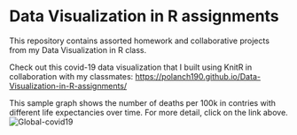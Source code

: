 # Data Visualization in R assignments
This repository contains assorted homework and collaborative projects from my Data Visualization in R class. 

Check out this covid-19 data visualization that I built using KnitR in collaboration with my classmates: https://polanch190.github.io/Data-Visualization-in-R-assignments/

This sample graph shows the number of deaths per 100k in contries with different life expectancies over time. For more detail, click on the link above. 
![Global-covid19](https://user-images.githubusercontent.com/52226031/145734521-71f8585f-60fa-4ba7-abf8-f14ea0255dce.gif)
